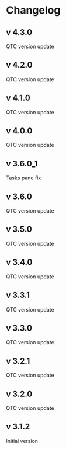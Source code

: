 # Changelog
## v 4.3.0
QTC version update
## v 4.2.0
QTC version update
## v 4.1.0
QTC version update
## v 4.0.0
QTC version update
## v 3.6.0_1
Tasks pane fix
## v 3.6.0
QTC version update
## v 3.5.0
QTC version update
## v 3.4.0
QTC version update
## v 3.3.1
QTC version update
## v 3.3.0
QTC version update
## v 3.2.1
QTC version update
## v 3.2.0
QTC version update
## v 3.1.2
Initial version
